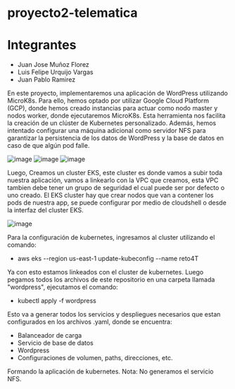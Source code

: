 # proyecto2-telematica
# Integrantes
- Juan Jose Muñoz Florez
- Luis Felipe Urquijo Vargas
- Juan Pablo Ramirez

En este proyecto, implementaremos una aplicación de WordPress utilizando MicroK8s. Para ello, hemos optado por utilizar Google Cloud Platform (GCP), donde hemos creado instancias para actuar como nodo master y nodos worker, donde ejecutaremos MicroK8s. Esta herramienta nos facilita la creación de un clúster de Kubernetes personalizado. Además, hemos intentado configurar una máquina adicional como servidor NFS para garantizar la persistencia de los datos de WordPress y la base de datos en caso de que algún pod falle.

![image](https://github.com/juanvx6/proyecto2-telematica/assets/96350704/19076f3a-cd7a-4674-9c6f-6c09c6bdd926)
![image](https://github.com/juanvx6/proyecto2-telematica/assets/96350704/6762f1e9-702c-4b41-bbb1-68938099b8a2)
![image](https://github.com/juanvx6/proyecto2-telematica/assets/96350704/fa5293c4-3304-46cf-8209-ed5ec4163da6)

Luego, Creamos un cluster EKS, este cluster es donde vamos a subir toda nuestra aplicación, vamos a linkearlo con la VPC que creamos, esta VPC 
tambien debe tener un grupo de seguridad el cual puede ser por defecto o uno creado. El EKS cluster hay que crear nodos que van a contener los 
pods de nuestra app, se puede configurar por medio de cloudshell o desde la interfaz del cluster EKS.

![image](https://github.com/juanvx6/proyecto2-telematica/assets/96350704/7e25732d-41a3-4968-940d-e311f761d1c8)

Para la configuración de kubernetes, ingresamos al cluster utilizando el comando:
- aws eks --region us-east-1 update-kubeconfig --name reto4T

Ya con esto estamos linkeados con el cluster de kubernetes.
Luego pegamos todos los archivos de este repositorio en una carpeta llamada "wordpress", ejecutamos el comando:

- kubectl apply -f wordpress

Esto va a generar todos los servicios y despliegues necesarios que estan configurados en los archivos .yaml, donde se encuentra:

- Balanceador de carga
- Servicio de base de datos
- Wordpress
- Configuraciones de volumen, paths, direcciones, etc.

Formando la aplicación de kubernetes.
Nota: No generamos el servicio NFS.
